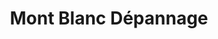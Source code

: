 ---
title: "Mont Blanc Dépannage"
url: /vetraz-monthoux/mont-blanc-depannage/
shop: réparation de voitures
---